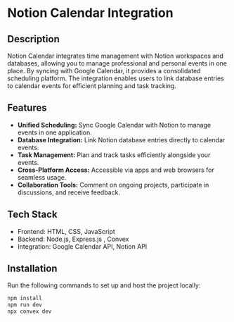 # Notion Calendar Integration

## Description
Notion Calendar integrates time management with Notion workspaces and databases, allowing you to manage professional and personal events in one place. By syncing with Google Calendar, it provides a consolidated scheduling platform. The integration enables users to link database entries to calendar events for efficient planning and task tracking.

## Features
- **Unified Scheduling:** Sync Google Calendar with Notion to manage events in one application.
- **Database Integration:** Link Notion database entries directly to calendar events.
- **Task Management:** Plan and track tasks efficiently alongside your events.
- **Cross-Platform Access:** Accessible via apps and web browsers for seamless usage.
- **Collaboration Tools:** Comment on ongoing projects, participate in discussions, and receive feedback.

## Tech Stack
- Frontend: HTML, CSS, JavaScript
- Backend: Node.js, Express.js , Convex
- Integration: Google Calendar API, Notion API

## Installation
Run the following commands to set up and host the project locally:

```bash
npm install
npm run dev
npx convex dev

